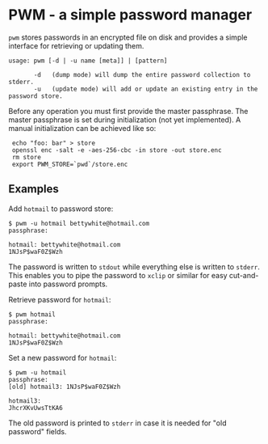 PWM - a simple password manager
==

`pwm` stores passwords in an encrypted file on disk and provides a simple interface for retrieving or updating them.

```
usage: pwm [-d | -u name [meta]] | [pattern]

       -d   (dump mode) will dump the entire password collection to stderr.
       -u   (update mode) will add or update an existing entry in the password store.
```

Before any operation you must first provide the master passphrase.
The master passphrase is set during initialization (not yet
implemented). A manual initialization can be achieved like so:

```
 echo "foo: bar" > store
 openssl enc -salt -e -aes-256-cbc -in store -out store.enc
 rm store
 export PWM_STORE=`pwd`/store.enc
```

Examples
--

Add `hotmail` to password store:
```
$ pwm -u hotmail bettywhite@hotmail.com
passphrase:

hotmail: bettywhite@hotmail.com
1NJsP$waF0Z$Wzh
```
The password is written to `stdout` while everything else is written to `stderr`. This
enables you to pipe the password to `xclip` or similar for easy cut-and-paste into password prompts.

Retrieve password for `hotmail`:
```
$ pwm hotmail
passphrase:

hotmail: bettywhite@hotmail.com
1NJsP$waF0Z$Wzh
```

Set a new password for `hotmail`:
```
$ pwm -u hotmail
passphrase:
[old] hotmail3: 1NJsP$waF0Z$Wzh

hotmail3:
JhcrXKvUwsTtKA6
```
The old password is printed to `stderr` in case it is needed for "old password" fields.
